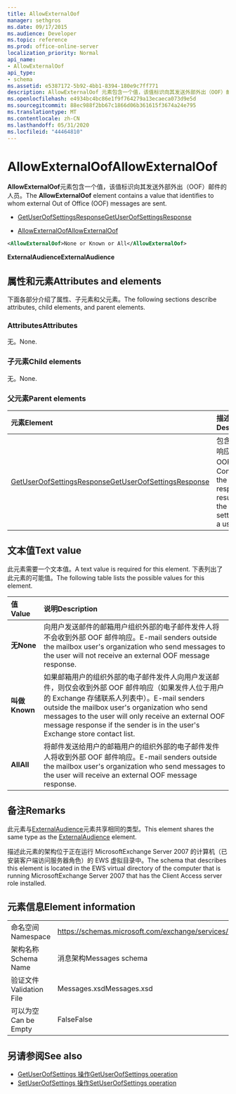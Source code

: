 ```yaml
---
title: AllowExternalOof
manager: sethgros
ms.date: 09/17/2015
ms.audience: Developer
ms.topic: reference
ms.prod: office-online-server
localization_priority: Normal
api_name:
- AllowExternalOof
api_type:
- schema
ms.assetid: e5387172-5b92-4bb1-8394-180e9c7ff771
description: AllowExternalOof 元素包含一个值，该值标识向其发送外部外出（OOF）邮件的人员。
ms.openlocfilehash: e4934bc4bc86e1f9f764279a13ecaeca073d9e5d
ms.sourcegitcommit: 88ec988f2bb67c1866d06b361615f3674a24e795
ms.translationtype: MT
ms.contentlocale: zh-CN
ms.lasthandoff: 05/31/2020
ms.locfileid: "44464810"
---
```

# <a name="allowexternaloof"></a><span data-ttu-id="1967a-103">AllowExternalOof</span><span class="sxs-lookup"><span data-stu-id="1967a-103">AllowExternalOof</span></span>

<span data-ttu-id="1967a-104">**AllowExternalOof**元素包含一个值，该值标识向其发送外部外出（OOF）邮件的人员。</span><span class="sxs-lookup"><span data-stu-id="1967a-104">The **AllowExternalOof** element contains a value that identifies to whom external Out of Office (OOF) messages are sent.</span></span> 
  
- [<span data-ttu-id="1967a-105">GetUserOofSettingsResponse</span><span class="sxs-lookup"><span data-stu-id="1967a-105">GetUserOofSettingsResponse</span></span>](getuseroofsettingsresponse.md)
  
- [<span data-ttu-id="1967a-106">AllowExternalOof</span><span class="sxs-lookup"><span data-stu-id="1967a-106">AllowExternalOof</span></span>](allowexternaloof.md)
  
```xml
<AllowExternalOof>None or Known or All</AllowExternalOof>
```

 <span data-ttu-id="1967a-107">**ExternalAudience**</span><span class="sxs-lookup"><span data-stu-id="1967a-107">**ExternalAudience**</span></span>
## <a name="attributes-and-elements"></a><span data-ttu-id="1967a-108">属性和元素</span><span class="sxs-lookup"><span data-stu-id="1967a-108">Attributes and elements</span></span>

<span data-ttu-id="1967a-109">下面各部分介绍了属性、子元素和父元素。</span><span class="sxs-lookup"><span data-stu-id="1967a-109">The following sections describe attributes, child elements, and parent elements.</span></span>
  
### <a name="attributes"></a><span data-ttu-id="1967a-110">Attributes</span><span class="sxs-lookup"><span data-stu-id="1967a-110">Attributes</span></span>

<span data-ttu-id="1967a-111">无。</span><span class="sxs-lookup"><span data-stu-id="1967a-111">None.</span></span>
  
### <a name="child-elements"></a><span data-ttu-id="1967a-112">子元素</span><span class="sxs-lookup"><span data-stu-id="1967a-112">Child elements</span></span>

<span data-ttu-id="1967a-113">无。</span><span class="sxs-lookup"><span data-stu-id="1967a-113">None.</span></span>
  
### <a name="parent-elements"></a><span data-ttu-id="1967a-114">父元素</span><span class="sxs-lookup"><span data-stu-id="1967a-114">Parent elements</span></span>

|<span data-ttu-id="1967a-115">**元素**</span><span class="sxs-lookup"><span data-stu-id="1967a-115">**Element**</span></span>|<span data-ttu-id="1967a-116">**描述**</span><span class="sxs-lookup"><span data-stu-id="1967a-116">**Description**</span></span>|
|:-----|:-----|
|[<span data-ttu-id="1967a-117">GetUserOofSettingsResponse</span><span class="sxs-lookup"><span data-stu-id="1967a-117">GetUserOofSettingsResponse</span></span>](getuseroofsettingsresponse.md) <br/> |<span data-ttu-id="1967a-118">包含用户的响应结果和 OOF 设置。</span><span class="sxs-lookup"><span data-stu-id="1967a-118">Contains the response results and the OOF settings for a user.</span></span>  <br/> |
   
## <a name="text-value"></a><span data-ttu-id="1967a-119">文本值</span><span class="sxs-lookup"><span data-stu-id="1967a-119">Text value</span></span>

<span data-ttu-id="1967a-120">此元素需要一个文本值。</span><span class="sxs-lookup"><span data-stu-id="1967a-120">A text value is required for this element.</span></span> <span data-ttu-id="1967a-121">下表列出了此元素的可能值。</span><span class="sxs-lookup"><span data-stu-id="1967a-121">The following table lists the possible values for this element.</span></span>
  
|<span data-ttu-id="1967a-122">**值**</span><span class="sxs-lookup"><span data-stu-id="1967a-122">**Value**</span></span>|<span data-ttu-id="1967a-123">**说明**</span><span class="sxs-lookup"><span data-stu-id="1967a-123">**Description**</span></span>|
|:-----|:-----|
|<span data-ttu-id="1967a-124">**无**</span><span class="sxs-lookup"><span data-stu-id="1967a-124">**None**</span></span> <br/> |<span data-ttu-id="1967a-125">向用户发送邮件的邮箱用户组织外部的电子邮件发件人将不会收到外部 OOF 邮件响应。</span><span class="sxs-lookup"><span data-stu-id="1967a-125">E-mail senders outside the mailbox user's organization who send messages to the user will not receive an external OOF message response.</span></span>  <br/> |
|<span data-ttu-id="1967a-126">**叫做**</span><span class="sxs-lookup"><span data-stu-id="1967a-126">**Known**</span></span> <br/> |<span data-ttu-id="1967a-127">如果邮箱用户的组织外部的电子邮件发件人向用户发送邮件，则仅会收到外部 OOF 邮件响应（如果发件人位于用户的 Exchange 存储联系人列表中）。</span><span class="sxs-lookup"><span data-stu-id="1967a-127">E-mail senders outside the mailbox user's organization who send messages to the user will only receive an external OOF message response if the sender is in the user's Exchange store contact list.</span></span>  <br/> |
|<span data-ttu-id="1967a-128">**All**</span><span class="sxs-lookup"><span data-stu-id="1967a-128">**All**</span></span> <br/> |<span data-ttu-id="1967a-129">将邮件发送给用户的邮箱用户的组织外部的电子邮件发件人将收到外部 OOF 邮件响应。</span><span class="sxs-lookup"><span data-stu-id="1967a-129">E-mail senders outside the mailbox user's organization who send messages to the user will receive an external OOF message response.</span></span>  <br/> |
   
## <a name="remarks"></a><span data-ttu-id="1967a-130">备注</span><span class="sxs-lookup"><span data-stu-id="1967a-130">Remarks</span></span>

<span data-ttu-id="1967a-131">此元素与[ExternalAudience](externalaudience.md)元素共享相同的类型。</span><span class="sxs-lookup"><span data-stu-id="1967a-131">This element shares the same type as the [ExternalAudience](externalaudience.md) element.</span></span> 
  
<span data-ttu-id="1967a-132">描述此元素的架构位于正在运行 MicrosoftExchange Server 2007 的计算机（已安装客户端访问服务器角色）的 EWS 虚拟目录中。</span><span class="sxs-lookup"><span data-stu-id="1967a-132">The schema that describes this element is located in the EWS virtual directory of the computer that is running MicrosoftExchange Server 2007 that has the Client Access server role installed.</span></span>
  
## <a name="element-information"></a><span data-ttu-id="1967a-133">元素信息</span><span class="sxs-lookup"><span data-stu-id="1967a-133">Element information</span></span>

|||
|:-----|:-----|
|<span data-ttu-id="1967a-134">命名空间</span><span class="sxs-lookup"><span data-stu-id="1967a-134">Namespace</span></span>  <br/> |https://schemas.microsoft.com/exchange/services/2006/messages  <br/> |
|<span data-ttu-id="1967a-135">架构名称</span><span class="sxs-lookup"><span data-stu-id="1967a-135">Schema Name</span></span>  <br/> |<span data-ttu-id="1967a-136">消息架构</span><span class="sxs-lookup"><span data-stu-id="1967a-136">Messages schema</span></span>  <br/> |
|<span data-ttu-id="1967a-137">验证文件</span><span class="sxs-lookup"><span data-stu-id="1967a-137">Validation File</span></span>  <br/> |<span data-ttu-id="1967a-138">Messages.xsd</span><span class="sxs-lookup"><span data-stu-id="1967a-138">Messages.xsd</span></span>  <br/> |
|<span data-ttu-id="1967a-139">可以为空</span><span class="sxs-lookup"><span data-stu-id="1967a-139">Can be Empty</span></span>  <br/> |<span data-ttu-id="1967a-140">False</span><span class="sxs-lookup"><span data-stu-id="1967a-140">False</span></span>  <br/> |
   
## <a name="see-also"></a><span data-ttu-id="1967a-141">另请参阅</span><span class="sxs-lookup"><span data-stu-id="1967a-141">See also</span></span>

- [<span data-ttu-id="1967a-142">GetUserOofSettings 操作</span><span class="sxs-lookup"><span data-stu-id="1967a-142">GetUserOofSettings operation</span></span>](getuseroofsettings-operation.md) 
- [<span data-ttu-id="1967a-143">SetUserOofSettings 操作</span><span class="sxs-lookup"><span data-stu-id="1967a-143">SetUserOofSettings operation</span></span>](setuseroofsettings-operation.md)

